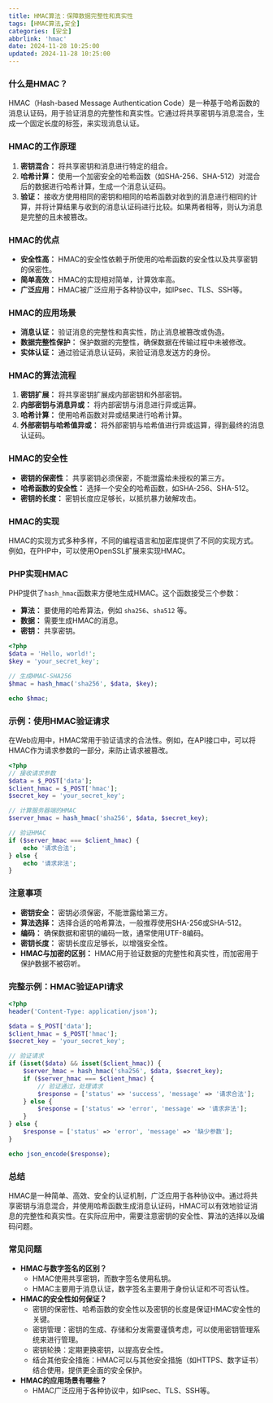 ```yaml
---
title: HMAC算法：保障数据完整性和真实性
tags: [HMAC算法,安全]
categories: [安全]
abbrlink: 'hmac'
date: 2024-11-28 10:25:00
updated: 2024-11-28 10:25:00
---
```


### 什么是HMAC？
HMAC（Hash-based Message Authentication Code）是一种基于哈希函数的消息认证码，用于验证消息的完整性和真实性。它通过将共享密钥与消息混合，生成一个固定长度的标签，来实现消息认证。

### HMAC的工作原理
1. **密钥混合：** 将共享密钥和消息进行特定的组合。
2. **哈希计算：** 使用一个加密安全的哈希函数（如SHA-256、SHA-512）对混合后的数据进行哈希计算，生成一个消息认证码。
3. **验证：** 接收方使用相同的密钥和相同的哈希函数对收到的消息进行相同的计算，并将计算结果与收到的消息认证码进行比较。如果两者相等，则认为消息是完整的且未被篡改。

### HMAC的优点
* **安全性高：** HMAC的安全性依赖于所使用的哈希函数的安全性以及共享密钥的保密性。
* **简单高效：** HMAC的实现相对简单，计算效率高。
* **广泛应用：** HMAC被广泛应用于各种协议中，如IPsec、TLS、SSH等。

### HMAC的应用场景
* **消息认证：** 验证消息的完整性和真实性，防止消息被篡改或伪造。
* **数据完整性保护：** 保护数据的完整性，确保数据在传输过程中未被修改。
* **实体认证：** 通过验证消息认证码，来验证消息发送方的身份。

### HMAC的算法流程
1. **密钥扩展：** 将共享密钥扩展成内部密钥和外部密钥。
2. **内部密钥与消息异或：** 将内部密钥与消息进行异或运算。
3. **哈希计算：** 使用哈希函数对异或结果进行哈希计算。
4. **外部密钥与哈希值异或：** 将外部密钥与哈希值进行异或运算，得到最终的消息认证码。

### HMAC的安全性
* **密钥的保密性：** 共享密钥必须保密，不能泄露给未授权的第三方。
* **哈希函数的安全性：** 选择一个安全的哈希函数，如SHA-256、SHA-512。
* **密钥的长度：** 密钥长度应足够长，以抵抗暴力破解攻击。

### HMAC的实现
HMAC的实现方式多种多样，不同的编程语言和加密库提供了不同的实现方式。例如，在PHP中，可以使用OpenSSL扩展来实现HMAC。

### PHP实现HMAC

PHP提供了`hash_hmac`函数来方便地生成HMAC。这个函数接受三个参数：

* **算法：** 要使用的哈希算法，例如 `sha256`、`sha512` 等。
* **数据：** 需要生成HMAC的消息。
* **密钥：** 共享密钥。

```php
<?php
$data = 'Hello, world!';
$key = 'your_secret_key';

// 生成HMAC-SHA256
$hmac = hash_hmac('sha256', $data, $key);

echo $hmac;
```

### 示例：使用HMAC验证请求

在Web应用中，HMAC常用于验证请求的合法性。例如，在API接口中，可以将HMAC作为请求参数的一部分，来防止请求被篡改。

```php
<?php
// 接收请求参数
$data = $_POST['data'];
$client_hmac = $_POST['hmac'];
$secret_key = 'your_secret_key';

// 计算服务器端的HMAC
$server_hmac = hash_hmac('sha256', $data, $secret_key);

// 验证HMAC
if ($server_hmac === $client_hmac) {
    echo '请求合法';
} else {
    echo '请求非法';
}
```

### 注意事项

* **密钥安全：** 密钥必须保密，不能泄露给第三方。
* **算法选择：** 选择合适的哈希算法，一般推荐使用SHA-256或SHA-512。
* **编码：** 确保数据和密钥的编码一致，通常使用UTF-8编码。
* **密钥长度：** 密钥长度应足够长，以增强安全性。
* **HMAC与加密的区别：** HMAC用于验证数据的完整性和真实性，而加密用于保护数据不被窃听。

### 完整示例：HMAC验证API请求

```php
<?php
header('Content-Type: application/json');

$data = $_POST['data'];
$client_hmac = $_POST['hmac'];
$secret_key = 'your_secret_key';

// 验证请求
if (isset($data) && isset($client_hmac)) {
    $server_hmac = hash_hmac('sha256', $data, $secret_key);
    if ($server_hmac === $client_hmac) {
        // 验证通过，处理请求
        $response = ['status' => 'success', 'message' => '请求合法'];
    } else {
        $response = ['status' => 'error', 'message' => '请求非法'];
    }
} else {
    $response = ['status' => 'error', 'message' => '缺少参数'];
}

echo json_encode($response);
```

### 总结
HMAC是一种简单、高效、安全的认证机制，广泛应用于各种协议中。通过将共享密钥与消息混合，并使用哈希函数生成消息认证码，HMAC可以有效地验证消息的完整性和真实性。在实际应用中，需要注意密钥的安全性、算法的选择以及编码问题。

### 常见问题
* **HMAC与数字签名的区别？**
    * HMAC使用共享密钥，而数字签名使用私钥。
    * HMAC主要用于消息认证，数字签名主要用于身份认证和不可否认性。
* **HMAC的安全性如何保证？**
    * 密钥的保密性、哈希函数的安全性以及密钥的长度是保证HMAC安全性的关键。
    * 密钥管理：密钥的生成、存储和分发需要谨慎考虑，可以使用密钥管理系统来进行管理。
    * 密钥轮换：定期更换密钥，以提高安全性。
    * 结合其他安全措施：HMAC可以与其他安全措施（如HTTPS、数字证书）结合使用，提供更全面的安全保护。
* **HMAC的应用场景有哪些？**
    * HMAC广泛应用于各种协议中，如IPsec、TLS、SSH等。
